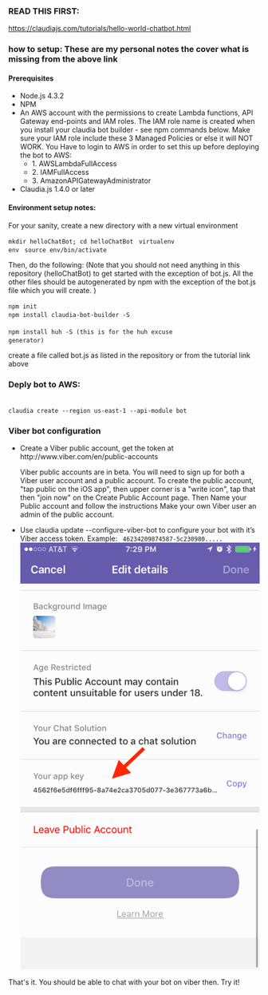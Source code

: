 <h3>READ THIS FIRST: </h3> 
<a href="https://claudiajs.com/tutorials/hello-world-chatbot.html">https://claudiajs.com/tutorials/hello-world-chatbot.html</a>

<h3>how to setup: These are my personal notes the cover what is missing from the above link</h3>

<h4>Prerequisites</h4>

<ul>
<li>Node.js 4.3.2
<li>NPM
<li>An AWS account with the permissions to create Lambda functions, API Gateway end-points and IAM roles.
The IAM role name is created when you install your claudia bot builder - see npm commands below.
Make sure your IAM role include these 3 Managed Policies or else it will NOT WORK. You Have to login to AWS in
order to set this up before deploying the bot to AWS:
<ul>
<li>1. AWSLambdaFullAccess
<li>2. IAMFullAccess
<li>3. AmazonAPIGatewayAdministrator
</ul>
<li>Claudia.js 1.4.0 or later
</ul>

<h4>Environment setup notes: </h4>

For your sanity, create a new directory with a new virtual environment

<code>mkdir helloChatBot; cd helloChatBot </code>
<code>virtualenv env </code>
<code>source env/bin/activate</code>

Then, do the following:
(Note that you should not need anything in this repository (helloChatBot) to get started with the exception of bot.js. 
All the other files should be autogenerated by npm with the exception of the bot.js file which you will create. )

<code>npm init</code> </br>
<code>npm install claudia-bot-builder -S </code></br>
<code>npm install huh -S  (this is for the huh excuse generator)</code></br>

<p>create a file called bot.js as listed in the repository or from the tutorial link above</p>

<h3>Deply bot to AWS:</h3>
<code>
claudia create --region us-east-1 --api-module bot
</code>

<h3>Viber bot configuration</h3>

<ul>
<li>Create a Viber public account, get the token at http://www.viber.com/en/public-accounts
<p>Viber public accounts are in beta. You will need to sign up for both a Viber user account and a public account. 
To create the public account, "tap public on the iOS app", then upper corner is a "write icon", tap that
then "join now" on the Create Public Account page. Then Name your Public account and follow the instructions
Make your own Viber user an admin of the public account.</p>
<li>Use claudia update --configure-viber-bot to configure your bot with it’s Viber access token. Example: <code> 46234209874587-5c230980..... </code>
<img src="IMG_8567.PNG"/>

</ul>

That's it. You should be able to chat with your bot on viber then. Try it!

